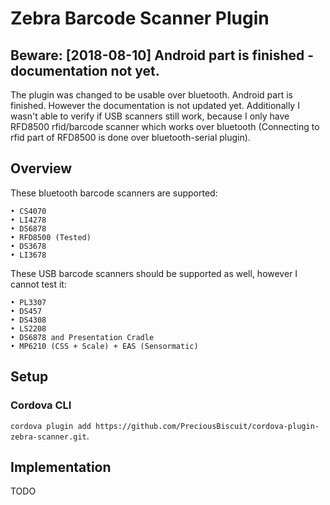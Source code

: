 # Zebra Barcode Scanner Plugin

## Beware: \[2018-08-10\] Android part is finished - documentation not yet.
The plugin was changed to be usable over bluetooth. Android part is finished.
However the documentation is not updated yet. Additionally I wasn't able to verify if USB scanners still work,
because I only have RFD8500 rfid/barcode scanner which works over bluetooth
(Connecting to rfid part of RFD8500 is done over bluetooth-serial plugin).

## Overview
These bluetooth barcode scanners are supported:
```
• CS4070
• LI4278
• DS6878
• RFD8500 (Tested)
• DS3678
• LI3678
```
These USB barcode scanners should be supported as well, however I cannot test it:
```
• PL3307
• DS457
• DS4308
• LS2208
• DS6878 and Presentation Cradle
• MP6210 (CSS + Scale) + EAS (Sensormatic)
```

## Setup
### Cordova CLI
`cordova plugin add https://github.com/PreciousBiscuit/cordova-plugin-zebra-scanner.git`.

## Implementation
TODO
